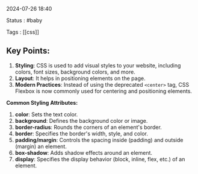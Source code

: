 2024-07-26 18:40

Status : #baby 

Tags : [[css]]

## Key Points:
1. **Styling**: CSS is used to add visual styles to your website, including colors, font sizes, background colors, and more.
2. **Layout**: It helps in positioning elements on the page.
3. **Modern Practices**: Instead of using the deprecated `<center>` tag, CSS Flexbox is now commonly used for centering and positioning elements.

**Common Styling Attributes:**
1. **color**: Sets the text color.
2. **background**: Defines the background color or image.
3. **border-radius**: Rounds the corners of an element's border.
4. **border**: Specifies the border's width, style, and color.
5. **padding/margin**: Controls the spacing inside (padding) and outside (margin) an element.
6. **box-shadow**: Adds shadow effects around an element.
7. **display**: Specifies the display behavior (block, inline, flex, etc.) of an element.
